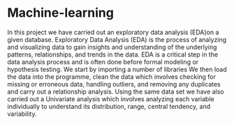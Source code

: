 # Machine-learning
In this project we have carried out an exploratory data analysis (EDA)on a given database.
Exploratory Data Analysis (EDA) is the process of analyzing and visualizing data to gain insights and understanding of the underlying patterns, relationships, and trends in the data. EDA is a critical step in the data analysis process and is often done before formal modeling or hypothesis testing.
We start by importing a number of libraries
We then load the data into the programme, clean the data which involves checking for missing or erroneous data, handling outliers, and removing any duplicates and carry out a relationship analysis.
Using the same data set we have also carried out a Univariate analysis which involves analyzing each variable individually to understand its distribution, range, central tendency, and variability.

